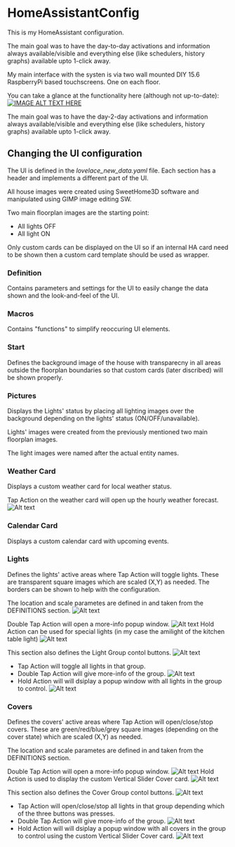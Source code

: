 # HomeAssistantConfig

This is my HomeAssistant configuration.

The main goal was to have the day-to-day activations and information always available/visible and everything else (like schedulers, history graphs) available upto 1-click away.

My main interface with the systen is via two wall mounted DIY 15.6 RaspberryPi based touchscreens. One on each floor.

You can take a glance at the functionality here (although not up-to-date):
[![IMAGE ALT TEXT HERE](https://img.youtube.com/vi/o_AKHEyWXR0/0.jpg)](https://www.youtube.com/watch?v=o_AKHEyWXR0)

The main goal was to have the day-2-day activations and information always available/visible and everything else (like schedulers, history graphs) available upto 1-click away.

## Changing the UI configuration

The UI is defined in the *lovelace_new_data.yaml* file.
Each section has a header and implements a different part of the UI.

All house images were created using SweetHome3D software and manipulated using GIMP image editing SW.

Two main floorplan images are the starting point:
* All lights OFF
* All light ON

Only custom cards can be displayed on the UI so if an internal HA card need to be shown then a custom card template should be used as wrapper.

### Definition
Contains parameters and settings for the UI to easily change the data shown and the look-and-feel of the UI.

### Macros
Contains "functions" to simplify reoccuring UI elements.

### Start
Defines the background image of the house with transparecny in all areas outside the floorplan boundaries so that custom cards (later discribed) will be shown properly.

### Pictures
Displays the Lights' status by placing all lighting images over the background depending on the lights' status (ON/OFF/unavailable).

Lights' images were created from the previously mentioned two main floorplan images.

The light images were named after the actual entity names.

### Weather Card
Displays a custom weather card for local weather status.

Tap Action on the weather card will open up the hourly weather forecast.
![Alt text](ScreenShots/weather_card_hourly_forecast.png?raw=true "Weather Card")

### Calendar Card
Displays a custom calendar card with upcoming events.

### Lights
Defines the lights' active areas where Tap Action will toggle lights.
These are transparent square images which are scaled (X,Y) as needed. The borders can be shown to help with the configuration.

The location and scale parametes are defined in and taken from the DEFINITIONS section.
![Alt text](ScreenShots/lights.png?raw=true "Lights")

Double Tap Action will open a more-info popup window.
![Alt text](ScreenShots/light_double_tap_action.png?raw=true "Lights Double Tap Action")
Hold Action can be used for special lights (in my case the amilight of the kitchen table light)
![Alt text](ScreenShots/light_tap_hold_action.png?raw=true "Lights Tap Hold Action")


This section also defines the Light Group contol buttons.
![Alt text](ScreenShots/light_group.png?raw=true "Lights Group")
* Tap Action will toggle all lights in that group.
* Double Tap Action will give more-info of the group.
![Alt text](ScreenShots/light_group_double_tap_action.png?raw=true "Lights Group Double Tap Action")
* Hold Action will will dsiplay a popup window with all lights in the group to control.
![Alt text](ScreenShots/light_group_hold_action.png?raw=true "Lights Group Hold Action")

### Covers
Defines the covers' active areas where Tap Action will open/close/stop covers.
These are green/red/blue/grey square images (depending on the cover state) which are scaled (X,Y) as needed.

The location and scale parametes are defined in and taken from the DEFINITIONS section.

Double Tap Action will open a more-info popup window.
![Alt text](ScreenShots/cover_double_tap_action.png?raw=true "Covers Double Tap Action")
Hold Action is used to display the custom Vertical Slider Cover card.
![Alt text](ScreenShots/cover_tap_hold_action.png?raw=true "Covers Tap Hold Action")

This section also defines the Cover Group contol buttons.
![Alt text](ScreenShots/cover_group.png?raw=true "Covers Group")
* Tap Action will open/close/stop all lights in that group depending which of the three buttons was presses.
* Double Tap Action will give more-info of the group.
![Alt text](ScreenShots/cover_group_double_tap_action.png?raw=true "Covers Group Double Tap Action")
* Hold Action will will dsiplay a popup window with all covers in the group to control using the custom Vertical Slider Cover card.
![Alt text](ScreenShots/cover_group_hold_action.png?raw=true "Covers Group Hold Action")

